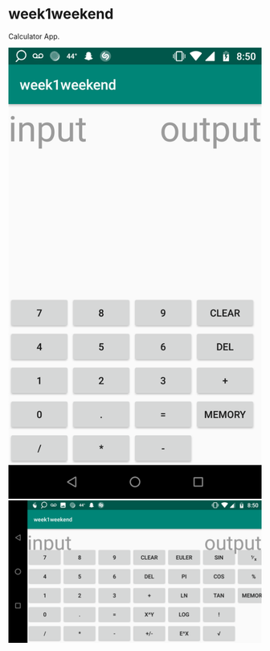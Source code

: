 # week1weekend
Calculator App.

![alt text](https://github.com/elufire/week1weekend/blob/master/app/Screenshot_20190113-205027.png)
![alt text](https://github.com/elufire/week1weekend/blob/master/app/Screenshot_20190113-205046.png)
